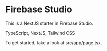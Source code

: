 # Firebase Studio

This is a NextJS starter in Firebase Studio.

TypeScript, NextJS, Tailwind CSS

To get started, take a look at src/app/page.tsx.
